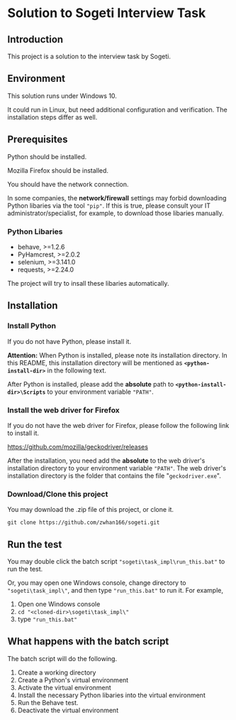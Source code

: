 # Solution to Sogeti Interview Task #

## Introduction ##

This project is a solution to the interview task by Sogeti.

## Environment ##

This solution runs under Windows 10. 

It could run in Linux, but need additional configuration and verification. The installation steps differ as well.

## Prerequisites ##

Python should be installed. 

Mozilla Firefox should be installed.

You should have the network connection.

In some companies, the __network/firewall__ settings may forbid downloading Python libaries via the tool `"pip"`. If this is true, please consult your IT administrator/specialist, for example, to download those libaries manually. 

### Python Libaries ###

* behave, >=1.2.6
* PyHamcrest, >=2.0.2
* selenium, >=3.141.0
* requests, >=2.24.0

The project will try to insall these libaries automatically.

## Installation

### Install Python

If you do not have Python, please install it.

__Attention:__ When Python is installed, please note its installation directory. In this README, this installation directory will be mentioned as __`<python-install-dir>`__ in the following text.

After Python is installed, please add the __absolute__ path to __`<python-install-dir>\Scripts`__ to your environment variable `"PATH"`.

### Install the web driver for Firefox

If you do not have the web driver for Firefox, please follow the following link to install it.

https://github.com/mozilla/geckodriver/releases

After the installation, you need add the __absolute__ to the web driver's installation directory to your environment variable `"PATH"`. The web driver's installation directory is the folder that contains the file "`geckodriver.exe`".

### Download/Clone this project

You may download the .zip file of this project, or clone it.

`git clone https://github.com/zwhan166/sogeti.git`

## Run the test

You may double click the batch script `"sogeti\task_impl\run_this.bat"` to run the test.

Or, you may open one Windows console, change directory to `"sogeti\task_impl\"`, and then type `"run_this.bat"` to run it. For example, 

1. Open one Windows console
1. `cd "<cloned-dir>\sogeti\task_impl\"`
2. type `"run_this.bat"`

## What happens with the batch script

The batch script will do the following.

1. Create a working directory
2. Create a Python's virtual environment
3. Activate the virtual environment
4. Install the necessary Python libaries into the virtual environment
5. Run the Behave test.
6. Deactivate the virtual environment







